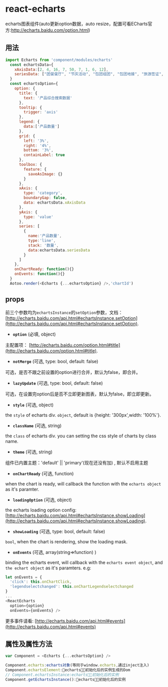 # react-echarts

echarts图表组件(auto更新option数据，auto resize，配置可看ECharts官方:http://echarts.baidu.com/option.html)

## 用法
```javascript
import Echarts from 'component/modules/echarts'
  const echartsData={
    xAxisData:[2, 4, 16, 7, 50, 7, 1, 6, 12],
    seriesData: ["团餐餐厅", "节庆活动", "包团组团", "包团地接", "旅游签证", "酒店团房", "门票团票", "旅游车", "邮轮"]
  }
  const echartsOption={
    option: {
      title: {
        text: '产品综合搜索数据'
      },
      tooltip: {
        trigger: 'axis'
      },
      legend: {
        data:['产品数量']
      },
      grid: {
        left: '3%',
        right: '4%',
        bottom: '3%',
        containLabel: true
      },
      toolbox: {
        feature: {
          saveAsImage: {}
        }
      },
      xAxis: {
        type: 'category',
        boundaryGap: false,
        data: echartsData.xAxisData
      },
      yAxis: {
        type: 'value'
      },
      series: [
        {
          name:'产品数量',
          type:'line',
          stack: '数量',
          data:echartsData.seriesData
        }
      ]
    },
    onChartReady: function(){}
    onEvents: function(){}
  }
  Aotoo.render(<Echarts {...echartsOption} />,'chartId')
```

## props

前三个参数均为`echartsInstance`的`setOption`参数，文档：[http://echarts.baidu.com/api.html#echartsInstance.setOption](http://echarts.baidu.com/api.html#echartsInstance.setOption).

 - **`option`** (必填, object)

主配置项： [http://echarts.baidu.com/option.html#title](http://echarts.baidu.com/option.html#title).

 - **`notMerge`** (可选, type: bool, default: false)

 可选，是否不跟之前设置的option进行合并，默认为false，即合并。

 - **`lazyUpdate`** (可选, type: bool, default: false)

 可选，在设置完option后是否不立即更新图表，默认为false，即立即更新。

 - **`style`** (可选, object)

the `style` of echarts div. `object`, default is {height: '300px',width: '100%'}.

 - **`className`** (可选, string)

the `class` of echarts div. you can setting the css style of charts by class name.

 - **`theme`** (可选, string)

组件已内置主题：'default' || 'primary'(现在还没有加) , 默认不启用主题

 - **`onChartReady`** (可选, function)

when the chart is ready, will callback the function with the `echarts object` as it's paramter.

 - **`loadingOption`** (可选, object)

the echarts loading option config: [http://echarts.baidu.com/api.html#echartsInstance.showLoading](http://echarts.baidu.com/api.html#echartsInstance.showLoading).

 - **`showLoading`** (可选, type: bool, default: false)

`bool`, when the chart is rendering, show the loading mask.

 - **`onEvents`** (可选, array(string=>function) )

binding the echarts event, will callback with the `echarts event object`, and `the echart object` as it's paramters. e.g:

```js
let onEvents = {
  'click': this.onChartClick,
  'legendselectchanged': this.onChartLegendselectchanged
}
...
<ReactEcharts
  option={option}
  onEvents={onEvents} />
```
更多事件请看: [http://echarts.baidu.com/api.html#events](http://echarts.baidu.com/api.html#events)

## 属性及属性方法
```javascript
var Component = <Echarts {...echartsOption} />

Component.echarts:echarts对象(等同于window.echarts,通过inject注入)
Component.echartsElement:echarts初始化后的实例生成的Dom
// Component.echartsInstance:echarts初始化后的实例
Component.getEchartsInstance():echarts初始化后的实例
```

